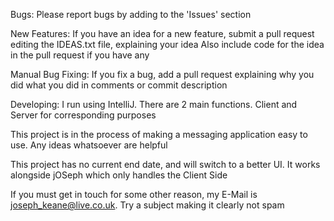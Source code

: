 Bugs:
Please report bugs by adding to the 'Issues' section

New Features:
If you have an idea for a new feature, submit a pull request editing the IDEAS.txt file, explaining your idea
Also include code for the idea in the pull request if you have any

Manual Bug Fixing:
If you fix a bug, add a pull request explaining why you did what you did in comments or commit description

Developing:
I run using IntelliJ. There are 2 main functions. Client and Server for corresponding purposes



This project is in the process of making a messaging application easy to use. Any ideas whatsoever are helpful

This project has no current end date, and will switch to a better UI. It works alongside jOSeph which only handles the Client Side

If you must get in touch for some other reason, my E-Mail is joseph_keane@live.co.uk. Try a subject making it clearly not spam
